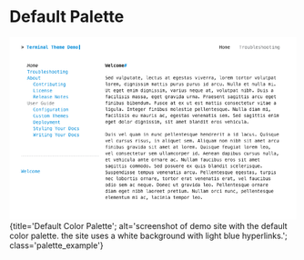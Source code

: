 # Default Palette

![Default Color Palette](../../img/palettes/default.png){title='Default Color Palette'; alt='screenshot of demo site with the default color palette.  the site uses a white background with light blue hyperlinks.'; class='palette_example'}

